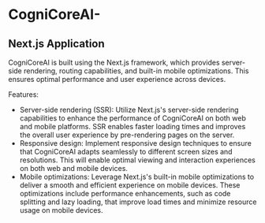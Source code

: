 # CogniCoreAI-

## Next.js Application

CogniCoreAI is built using the Next.js framework, which provides server-side rendering, routing capabilities, and built-in mobile optimizations. This ensures optimal performance and user experience across devices.

Features:
- Server-side rendering (SSR): Utilize Next.js's server-side rendering capabilities to enhance the performance of CogniCoreAI on both web and mobile platforms. SSR enables faster loading times and improves the overall user experience by pre-rendering pages on the server.
- Responsive design: Implement responsive design techniques to ensure that CogniCoreAI adapts seamlessly to different screen sizes and resolutions. This will enable optimal viewing and interaction experiences on both web and mobile devices.
- Mobile optimizations: Leverage Next.js's built-in mobile optimizations to deliver a smooth and efficient experience on mobile devices. These optimizations include performance enhancements, such as code splitting and lazy loading, that improve load times and minimize resource usage on mobile devices.
